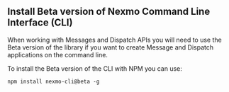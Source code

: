 ## Install Beta version of Nexmo Command Line Interface (CLI)

When working with Messages and Dispatch APIs you will need to use the Beta version of the library if you want to create Message and Dispatch applications on the command line.

To install the Beta version of the CLI with NPM you can use:

``` shell
npm install nexmo-cli@beta -g
```
